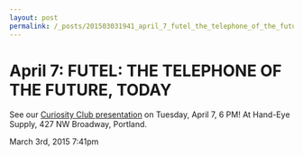 ```yaml
---
layout: post
permalink: /_posts/201503031941_april_7_futel_the_telephone_of_the_future_today
---
```


# April 7: FUTEL: THE TELEPHONE OF THE FUTURE, TODAY

See our <a href="http://www.handeyesupply.com/blogs/curiosityclub/17349601-karl-anderson-futel-04-07-2015">Curiosity Club presentation</a> on Tuesday, April 7, 6 PM! At Hand-Eye Supply, 427 NW Broadway, Portland.



<div id="footer">
<span id="timestamp"> March 3rd, 2015 7:41pm </span>
</div>

